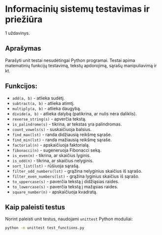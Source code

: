 # Informacinių sistemų testavimas ir priežiūra

1 uždavinys.

## Aprašymas
Parašyti unit testai nesudėtingai Python programai. 
Testai apima matematinių funkcijų testavimą, tekstų apdorojimą, sąrašų manipuliavimą ir kt.

## Funkcijos:
- `add(a, b)` - atlieka sudėtį.
- `subtract(a, b)` - atlieka atimtį.
- `multiply(a, b)` - atlieka daugybą.
- `divide(a, b)` - atlieka dalybą (patikrina, ar nulis nėra daliklis).
- `reverse_string(s)` - apverčia tekstą.
- `is_palindrome(s)` - tikrina, ar tekstas yra palindromas.
- `count_vowels(s)` - suskaičiuoja balsius.
- `find_max(lst)` - randa didžiausią reikšmę sąraše.
- `find_min(lst)` - randa mažiausią reikšmę sąraše.
- `factorial(n)` - apskaičiuoja faktorialą.
- `fibonacci(n)` - sugeneruoja Fibonacci seką.
- `is_even(n)` - tikrina, ar skaičius lyginis.
- `is_odd(n)` - tikrina, ar skaičius nelyginis.
- `sort_list(lst)` - rūšiuoja sąrašą.
- `filter_odd_numbers(lst)` - grąžina nelyginius skaičius iš sąrašo.
- `filter_even_numbers(lst)` - grąžina lyginius skaičius iš sąrašo.
- `to_uppercase(s)` - paverčia tekstą į didžiąsias raides.
- `to_lowercase(s)` - paverčia tekstą į mažąsias raides.
- `square_number(n)` - apskaičiuoja kvadratą.

## Kaip paleisti testus
Norint paleisti unit testus, naudojami `unittest` Python moduliai:

```bash
python -m unittest test_functions.py
